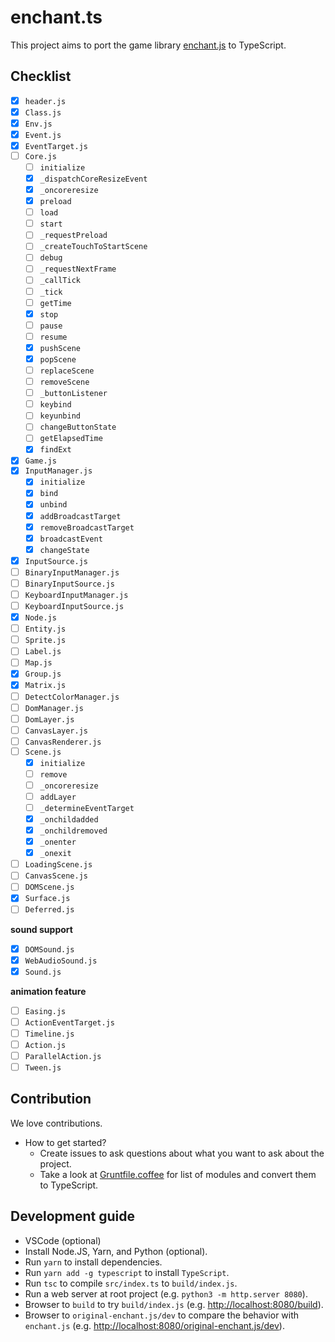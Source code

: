 # enchant.ts

This project aims to port the game library [enchant.js](https://github.com/wise9/enchant.js) to TypeScript.

## Checklist

- [x] `header.js`
- [x] `Class.js`
- [x] `Env.js`
- [x] `Event.js`
- [x] `EventTarget.js`
- [ ] `Core.js`
  - [ ] `initialize`
  - [x] `_dispatchCoreResizeEvent`
  - [x] `_oncoreresize`
  - [x] `preload`
  - [ ] `load`
  - [ ] `start`
  - [ ] `_requestPreload`
  - [ ] `_createTouchToStartScene`
  - [ ] `debug`
  - [ ] `_requestNextFrame`
  - [ ] `_callTick`
  - [ ] `_tick`
  - [ ] `getTime`
  - [x] `stop`
  - [ ] `pause`
  - [ ] `resume`
  - [x] `pushScene`
  - [x] `popScene`
  - [ ] `replaceScene`
  - [ ] `removeScene`
  - [ ] `_buttonListener`
  - [ ] `keybind`
  - [ ] `keyunbind`
  - [ ] `changeButtonState`
  - [ ] `getElapsedTime`
  - [x] `findExt`
- [x] `Game.js`
- [x] `InputManager.js`
  - [x] `initialize`
  - [x] `bind`
  - [x] `unbind`
  - [x] `addBroadcastTarget`
  - [x] `removeBroadcastTarget`
  - [x] `broadcastEvent`
  - [x] `changeState`
- [x] `InputSource.js`
- [ ] `BinaryInputManager.js`
- [ ] `BinaryInputSource.js`
- [ ] `KeyboardInputManager.js`
- [ ] `KeyboardInputSource.js`
- [x] `Node.js`
- [ ] `Entity.js`
- [ ] `Sprite.js`
- [ ] `Label.js`
- [ ] `Map.js`
- [x] `Group.js`
- [x] `Matrix.js`
- [ ] `DetectColorManager.js`
- [ ] `DomManager.js`
- [ ] `DomLayer.js`
- [ ] `CanvasLayer.js`
- [ ] `CanvasRenderer.js`
- [ ] `Scene.js`
  - [x] `initialize`
  - [ ] `remove`
  - [ ] `_oncoreresize`
  - [ ] `addLayer`
  - [ ] `_determineEventTarget`
  - [x] `_onchildadded`
  - [x] `_onchildremoved`
  - [x] `_onenter`
  - [x] `_onexit`
- [ ] `LoadingScene.js`
- [ ] `CanvasScene.js`
- [ ] `DOMScene.js`
- [x] `Surface.js`
- [ ] `Deferred.js`

__sound support__

- [x] `DOMSound.js`
- [x] `WebAudioSound.js`
- [x] `Sound.js`

__animation feature__

- [ ] `Easing.js`
- [ ] `ActionEventTarget.js`
- [ ] `Timeline.js`
- [ ] `Action.js`
- [ ] `ParallelAction.js`
- [ ] `Tween.js`

## Contribution

We love contributions.

- How to get started?
  - Create issues to ask questions about what you want to ask about the project.
  - Take a look at [Gruntfile.coffee](./original-enchant.js/Gruntfile.coffee) for list of modules and convert them to TypeScript.

## Development guide

- VSCode (optional)
- Install Node.JS, Yarn, and Python (optional).
- Run `yarn` to install dependencies.
- Run `yarn add -g typescript` to install `TypeScript`.
- Run `tsc` to compile `src/index.ts` to `build/index.js`.
- Run a web server at root project (e.g. `python3 -m http.server 8080`).
- Browser to `build` to try `build/index.js` (e.g. [http://localhost:8080/build](http://localhost:8080/build)).
- Browser to `original-enchant.js/dev` to compare the behavior with `enchant.js` (e.g. [http://localhost:8080/original-enchant.js/dev](http://localhost:8080/original-enchant.js/dev)).